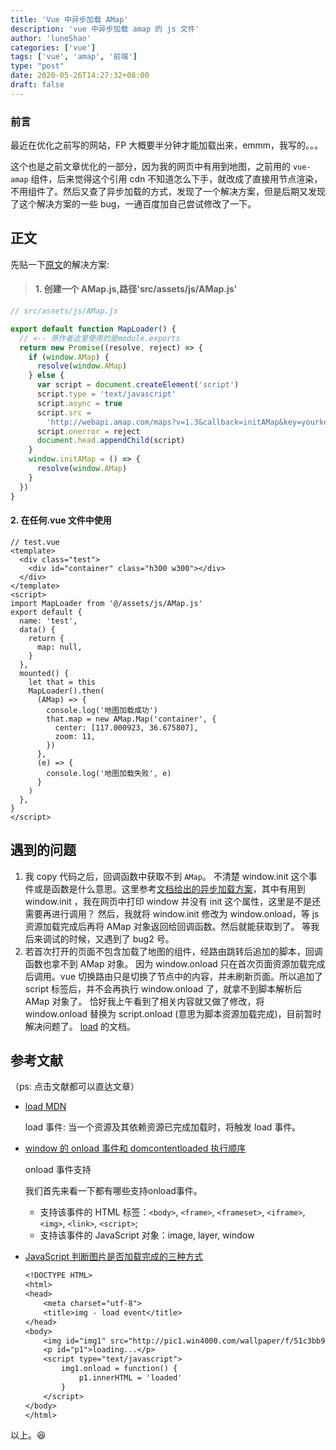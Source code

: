 ```yaml
---
title: 'Vue 中异步加载 AMap'
description: 'vue 中异步加载 amap 的 js 文件'
author: 'luneShao'
categories: ['vue']
tags: ['vue', 'amap', '前端']
type: "post"
date: 2020-05-26T14:27:32+08:00
draft: false
---
```


### 前言

最近在优化之前写的网站，FP 大概要半分钟才能加载出来，emmm，我写的。。。

这个也是之前文章优化的一部分，因为我的网页中有用到地图，之前用的 `vue-amap` 组件，后来觉得这个引用 cdn 不知道怎么下手，就改成了直接用节点渲染，不用组件了。然后又查了异步加载的方式，发现了一个解决方案，但是后期又发现了这个解决方案的一些 bug，一通百度加自己尝试修改了一下。

## 正文

先贴一下[原文](https://www.jianshu.com/p/f65034cf7d24)的解决方案:

> #### 1. 创建一个 AMap.js,路径'src/assets/js/AMap.js'

```js
// src/assets/js/AMap.js

export default function MapLoader() {
  // <-- 原作者这里使用的是module.exports
  return new Promise((resolve, reject) => {
    if (window.AMap) {
      resolve(window.AMap)
    } else {
      var script = document.createElement('script')
      script.type = 'text/javascript'
      script.async = true
      script.src =
        'http://webapi.amap.com/maps?v=1.3&callback=initAMap&key=yourkey'
      script.onerror = reject
      document.head.appendChild(script)
    }
    window.initAMap = () => {
      resolve(window.AMap)
    }
  })
}
```

#### 2. 在任何.vue 文件中使用

```vue
// test.vue
<template>
  <div class="test">
    <div id="container" class="h300 w300"></div>
  </div>
</template>
<script>
import MapLoader from '@/assets/js/AMap.js'
export default {
  name: 'test',
  data() {
    return {
      map: null,
    }
  },
  mounted() {
    let that = this
    MapLoader().then(
      (AMap) => {
        console.log('地图加载成功')
        that.map = new AMap.Map('container', {
          center: [117.000923, 36.675807],
          zoom: 11,
        })
      },
      (e) => {
        console.log('地图加载失败', e)
      }
    )
  },
}
</script>
```

## 遇到的问题

1. 我 copy 代码之后，回调函数中获取不到 `AMap`。
   不清楚 window.init 这个事件或是函数是什么意思。这里参考[文档给出的异步加载方案](https://lbs.amap.com/api/javascript-api/guide/abc/load)，其中有用到 window.init ，我在网页中打印 window 并没有 init 这个属性，这里是不是还需要再进行调用？
   然后，我就将 window.init 修改为 window.onload，等 js 资源加载完成后再将 AMap 对象返回给回调函数。然后就能获取到了。
   等我后来调试的时候，又遇到了 bug2 号。
2. 若首次打开的页面不包含加载了地图的组件，经路由跳转后追加的脚本，回调函数也拿不到 AMap 对象。
   因为 window.onload 只在首次页面资源加载完成后调用。vue 切换路由只是切换了节点中的内容，并未刷新页面。所以追加了 script 标签后，并不会再执行 window.onload 了，就拿不到脚本解析后 AMap 对象了。
   恰好我上午看到了相关内容就又做了修改，将 window.onload 替换为 script.onload (意思为脚本资源加载完成)，目前暂时解决问题了。 [load](https://developer.mozilla.org/zh-CN/docs/Web/Events/load) 的文档。

## 参考文献
（ps: 点击文献都可以直达文章）

- [load MDN](https://developer.mozilla.org/zh-CN/docs/Web/Events/load)

    load 事件: 当一个资源及其依赖资源已完成加载时，将触发 load 事件。

- [window 的 onload 事件和 domcontentloaded 执行顺序](https://www.oecom.cn/window-onload-domcontentloaded/)

    onload 事件支持 

    我们首先来看一下都有哪些支持onload事件。

    - 支持该事件的 HTML 标签：`<body>`, `<frame>`, `<frameset>`, `<iframe>`, `<img>`, `<link>`, `<script>`;
    - 支持该事件的 JavaScript 对象：image, layer, window

- [JavaScript 判断图片是否加载完成的三种方式](https://www.cnblogs.com/snandy/p/3704938.html)

    ```txt
    <!DOCTYPE HTML>
    <html>
    <head>
        <meta charset="utf-8">
        <title>img - load event</title>
    </head>
    <body>
        <img id="img1" src="http://pic1.win4000.com/wallpaper/f/51c3bb99a21ea.jpg">
        <p id="p1">loading...</p>
        <script type="text/javascript">
            img1.onload = function() {
                p1.innerHTML = 'loaded'
            }
        </script>
    </body>
    </html>
    ```

以上。😆
